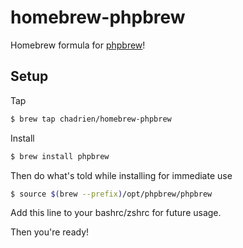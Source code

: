 # homebrew-phpbrew

Homebrew formula for [phpbrew](https://github.com/c9s/phpbrew)!

## Setup

Tap

```bash
$ brew tap chadrien/homebrew-phpbrew
```

Install

```bash
$ brew install phpbrew
```

Then do what's told while installing for immediate use

```bash
$ source $(brew --prefix)/opt/phpbrew/phpbrew
```

Add this line to your bashrc/zshrc for future usage.

Then you're ready!
